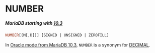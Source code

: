 # NUMBER

##### MariaDB starting with [10.3](/kb/en/what-is-mariadb-103/)

```sql
NUMBER[(M[,D])] [SIGNED | UNSIGNED | ZEROFILL]
```

In [Oracle mode from MariaDB 10.3](/kb/en/sql_modeoracle-from-mariadb-103/#synonyms-for-basic-sql-types), `NUMBER` is a synonym for [DECIMAL](/columns-storage-engines-and-plugins/data-types/data-types-numeric-data-types/decimal/).